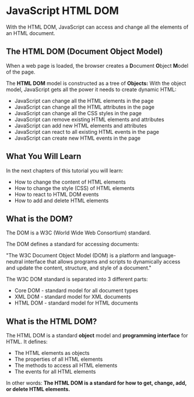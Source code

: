# JavaScript HTML DOM

With the HTML DOM, JavaScript can access and change all the elements of an HTML document.

## The HTML DOM (Document Object Model)
When a web page is loaded, the browser creates a **D**ocument **O**bject **M**odel of the page.

The **HTML DOM** model is constructed as a tree of **Objects:**
With the object model, JavaScript gets all the power it needs to create dynamic HTML:

* JavaScript can change all the HTML elements in the page
* JavaScript can change all the HTML attributes in the page
* JavaScript can change all the CSS styles in the page
* JavaScript can remove existing HTML elements and attributes
* JavaScript can add new HTML elements and attributes
* JavaScript can react to all existing HTML events in the page
* JavaScript can create new HTML events in the page


## What You Will Learn
In the next chapters of this tutorial you will learn:

* How to change the content of HTML elements
* How to change the style (CSS) of HTML elements
* How to react to HTML DOM events
* How to add and delete HTML elements


## What is the DOM?
The DOM is a W3C (World Wide Web Consortium) standard.

The DOM defines a standard for accessing documents:

"The W3C Document Object Model (DOM) is a platform and language-neutral interface that allows programs and scripts to dynamically access and update the content, structure, and style of a document."

The W3C DOM standard is separated into 3 different parts:

* Core DOM - standard model for all document types
* XML DOM - standard model for XML documents
* HTML DOM - standard model for HTML documents



## What is the HTML DOM?
The HTML DOM is a standard **object** model and **programming interface** for HTML. It defines:

* The HTML elements as objects
* The properties of all HTML elements
* The methods to access all HTML elements
* The events for all HTML elements


In other words: **The HTML DOM is a standard for how to get, change, add, or delete HTML elements.**